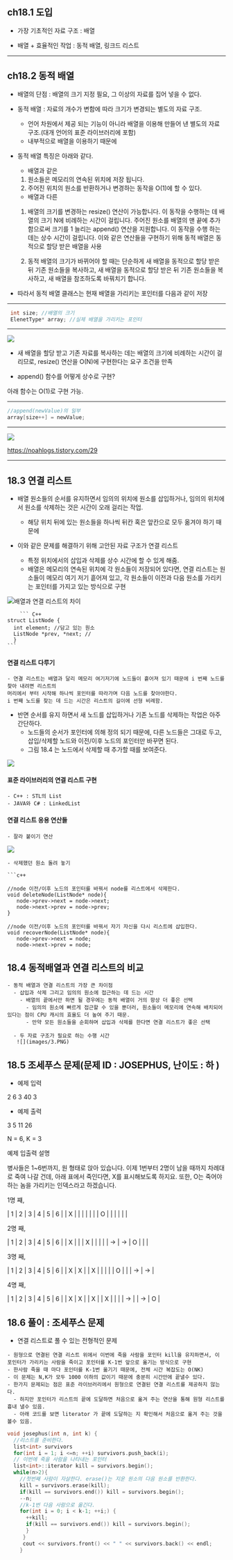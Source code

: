 ## ch18.1 도입

- 가장 기초적인 자료 구조 : 배열

- 배열 + 효율적인 작업 : 동적 배열, 링크드 리스트
______________

## ch18.2 동적 배열

- 배열의 단점 : 배열의 크기 지정 필요, 그 이상의 자료를 집어 넣을 수 없다.

- 동적 배열 : 자료의 개수가 변함에 따라 크기가 변경되는 별도의 자료 구조.

  - 언어 차원에서 제공 되는 기능이 아니라 배열을 이용해 만들어 낸 별도의 자료 구조.(대개 언어의 표준 라이브러리에 포함)
  - 내부적으로 배열을 이용하기 때문에

- 동적 배열 특징은 아래와 같다.

  - 배열과 같은

  1. 원소들은 메모리의 연속된 위치에 저장 됩니다.
  2. 주어진 위치의 원소를 반환하거나 변경하는 동작을 O(1)에 할 수 있다.
  
  - 배열과 다른

  1. 배열의 크기를 변경하는 resize() 연산이 가능합니다. 이 동작을 수행하는 데 배열의 크기 N에 비례하는 시간이 걸립니다.
주어진 원소를 배열의 맨 끝에 추가함으로써 크기를 1 늘리는 append() 연산을 지원합니다. 이 동작을 수행 하는 데는 상수 시간이 걸립니다.
이와 같은 연산들을 구현하기 위해 동적 배열은 동적으로 할당 받은 배열을 사용

  2. 동적 배열의 크기가 바뀌어야 할 때는 단순하게 새 배열을 동적으로 할당 받은 뒤 기존 원소들을 복사하고, 새 배열을 동적으로 할당 받은 뒤 기존 원소들을 복사하고, 새 배열을 참조하도록 바꿔치기 합니다.
  
 - 따라서 동적 배열 클래스는 현재 배열을 가리키는 포인터를 다음과 같이 저장
 
 ***
``` c++
 int size; //배열의 크기 
 ElenetType* array; //실제 배열을 가리키는 포인터 
```
 ***
 
![](images/18.1.PNG)

 - 새 배열을 할당 받고 기존 자료를 복사하는 데는 배열의 크기에 비례하는 시간이 걸리므로, resize() 연산을 O(N)에 구현한다는 요구 조건을 만족
 
 - append() 함수를 어떻게 상수로 구현?
 
 아래 함수는 O(1)로 구현 가능. 
 
 ***
 ``` c++
 //append(newValue)의 일부
 array[size++] = newValue;
 ```
 ***
 
 
 ![](images/18.2.PNG)
 
 https://noahlogs.tistory.com/29
 __________
 
 ## 18.3 연결 리스트
 
  - 배열 원소들의 순서를 유지하면서 임의의 위치에 원소를 삽입하거나, 임의의 위치에서 원소를 삭제하는 것은 시간이 오래 걸리는 작업.
    - 해당 위치 뒤에 있는 원소들을 하나씩 뒤칸 혹은 앞칸으로 모두 옮겨야 하기 때문에
    
  - 이와 같은 문제를 해결하기 위해 고안된 자료 구조가 연결 리스트
    - 특정 위치에서의 삽입과 삭제를 상수 시간에 할 수 있게 해줌.
    - 배열은 메모리의 연속된 위치에 각 원소들이 저장되어 있다면, 연결 리스트는 원소들이 메모리 여기 저기 흩어져 있고,
    각 원소들이 이전과 다음 원소를 가리키는 포인터를 가지고 있는 방식으로 구현
    
   
    
   ![배열과 연결 리스트의 차이](images/18.3.PNG)
    
        ``` C++
    struct ListNode {
      int element; //담고 있는 원소
      ListNode *prev, *next; //
      }
    ```

   #### 연결 리스트 다루기
  
    - 연결 리스트는 배열과 달리 메모리 여기저기에 노드들이 흩어져 있기 때문에 i 번째 노드를 찾아 내려면 리스트의
    머리에서 부터 시작해 하나씩 포인터를 따라가며 다음 노드를 찾아야한다.
    i 번째 노드를 찾는 데 드는 시간은 리스트의 길이에 선형 비례함.
    
  - 반면 순서를 유지 하면서 새 노드를 삽입하거나 기존 노드를 삭제하는 작업은 아주 간단하다.
    - 노드들의 순서가 포인터에 의해 정의 되기 때문에, 다른 노드들은 그대로 두고, 삽입/삭제할 노드와 이전/이후 노드의 포인터만 바꾸면 된다.
    - 그림 18.4 는 노드에서 삭제할 때 추가할 때를 보여준다.
  
   ![](images/18.4.PNG)
   
   #### 표준 라이브러리의 연결 리스트 구현
   
    - C++ : STL의 List
    - JAVA와 C# : LinkedList
    
   #### 연결 리스트 응용 연산들
   
    - 잘라 붙이기 연산
    
   ![](images/18.5.PNG)
   
    - 삭제했던 원소 돌려 놓기
    
    ```c++
    
    //node 이전/이후 노드의 포인터를 바꿔서 node를 리스트에서 삭제한다.
    void deleteNode(ListNode* node){
       node->prev->next = node->next;
       node->next->prev = node->prev;
    }
    
    //node 이전/이후 노드의 포인터를 바꿔서 자기 자신을 다시 리스트에 삽입한다.
    void recoverNode(ListNode* node){
       node->prev->next = node;
       node->next->prev = node;
       
       
   ## 18.4 동적배열과 연결 리스트의 비교
    
    - 동적 배열과 연결 리스트의 가장 큰 차이점
      - 삽입과 삭제 그리고 임의의 원소에 접근하는 데 드는 시간
        - 배열의 끝에서만 하면 될 경우에는 동적 배열이 거의 항상 더 좋은 선택
          - 임의의 원소에 빠르게 접근할 수 있을 뿐더러, 원소들이 메모리에 연속해 배치되어 있다는 점이 CPU 캐시의 효율도 더 높여 주기 때문.
          - 만약 모든 원소들을 순회하며 삽입과 삭제를 한다면 연결 리스트가 좋은 선택
       
      - 두 자료 구조가 필요로 하는 수행 시간
       ![](images/3.PNG)
   ## 18.5 조세푸스 문제(문제 ID : JOSEPHUS, 난이도 : 하 )
   
   
   - 예제 입력
   
   2
   6 3
   40 3
  
   - 예제 출력
   
   3 5
   11 26
   
   N = 6, K = 3

예제 입출력 설명

병사들은 1~6번까지, 원 형태로 앉아 있습니다. 이제 1번부터 2명이 남을 때까지 차례대로 죽여 나갈 건데, 아래 표에서 죽인다면, X를 표시해보도록 하지요. 또한, O는 죽어야 하는 놈을 가리키는 인덱스라고 하겠습니다.


1명 쨰,

| 1 | 2 | 3 | 4 | 5 | 6 |
| X |   |   |   |   |   |
| O |   |   |   |   |   |


2명 째,

| 1 | 2  | 3  | 4 | 5 | 6 |
| X |    |    | X |   |   |
|   | -> | -> | O |   |   |

3명 째,

| 1 | 2 | 3 | 4 | 5  | 6  |
| X | X |   | X |    |    |
|   | O |   |   | -> | -> |

4명 째,

| 1 | 2 | 3  | 4 | 5  | 6 |
| X | X |    | X |    | X |
|   |   | -> |   | -> | O |
   
   ## 18.6 풀이 : 조세푸스 문제
   
   - 연결 리스트로 풀 수 있는 전형적인 문제
   
    - 원형으로 연결된 연결 리스트 위에서 이번에 죽을 사람을 포인터 kill을 유지하면서, 이 포인터가 가리키는 사람을 죽이고 포인터를 K-1번 앞으로 옮기는 방식으로 구현
    - 한사람 죽을 때 마다 포인터를 K-1번 옮기기 때문에, 전체 시간 복잡도는 O(NK)
    - 이 문제는 N,K가 모두 1000 이하의 값이기 때문에 충분히 시간안에 끝낼수 있다.
    - 한가지 문제되는 점은 표준 라이브러리에서 원형으로 연결된 연결 리스트를 제공하지 않는다.
      - 하지만 포인터가 리스트의 끝에 도달하면 처음으로 옮겨 주는 연산을 통해 원형 리스트를 흉내 낼수 있음.
      - 아래 코드를 보면 literator 가 끝에 도달하는 지 확인해서 처음으로 옮겨 주는 것을 볼수 있음.
   
``` C++
void josephus(int n, int k) {
  //리스트를 준비한다.
  list<int> survivors
  for(int i = 1; i <=n; ++i) survivors.push_back(i);
  // 이번에 죽을 사람을 나타내는 포인터
  list<int>::iterator kill = survivors.begin();
  while(n>2){
    //첫번째 사람이 자살한다. erase()는 지운 원소의 다음 원소를 반환한다.
    kill = survivors.erase(kill);
    if(kill == survivors.end()) kill = survivors.begin();
    --n;
    //k-1번 다음 사람으로 옮긴다.
    for(int i = 0; i < k-1; ++i;) {
      ++kill;
      if(kill == survivors.end()) kill = survivors.begin();
      }
     }
     cout << survivors.front() << " " << survivors.back() << endl;
    }

```

